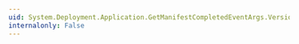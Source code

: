 ```yaml
---
uid: System.Deployment.Application.GetManifestCompletedEventArgs.Version
internalonly: False
---
```

